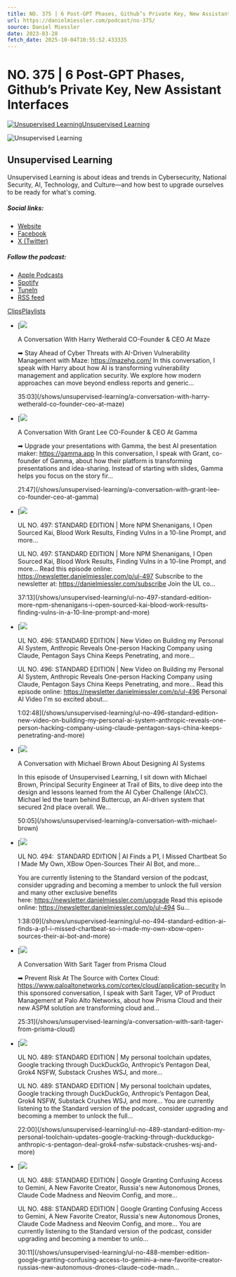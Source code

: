 ```yaml
---
title: NO. 375 | 6 Post-GPT Phases, Github’s Private Key, New Assistant Interfaces
url: https://danielmiessler.com/podcast/no-375/
source: Daniel Miessler
date: 2023-03-28
fetch_date: 2025-10-04T10:55:52.433335
---
```


# NO. 375 | 6 Post-GPT Phases, Github’s Private Key, New Assistant Interfaces

[![Unsupervised Learning](https://www.omnycontent.com/d/programs/070af456-729b-4a0f-9c09-a6c100397b59/3b159371-276d-429e-ae86-a6c1003b01c4/image.jpg?t=1621989736&size=thumbnail)Unsupervised Learning](/shows/unsupervised-learning)

![Unsupervised Learning](https://www.omnycontent.com/d/programs/070af456-729b-4a0f-9c09-a6c100397b59/3b159371-276d-429e-ae86-a6c1003b01c4/image.jpg?t=1621989736&size=small)

## Unsupervised Learning

Unsupervised Learning is about ideas and trends in Cybersecurity, National Security, AI, Technology, and Culture—and how best to upgrade ourselves to be ready for what's coming.

##### Social links:

* [Website](https://danielmiessler.com/podcast)
* [Facebook](https://fb.com/danielrmiessler)
* [X (Twitter)](https://x.com/danielmiessler)

##### Follow the podcast:

* [Apple Podcasts](https://itunes.apple.com/us/podcast/unsupervised-learning-with-daniel-miessler/id1099711235?mt=2)
* [Spotify](https://open.spotify.com/show/0cIzWAEYacLz7Ag1n1YhUJ)
* [TuneIn](https://tunein.com/embed/player/p1287292/)
* [RSS feed](https://omny.fm/shows/unsupervised-learning/playlists/podcast.rss)

[Clips](/shows/unsupervised-learning)[Playlists](/shows/unsupervised-learning/playlists)

* [![](https://www.omnycontent.com/d/clips/070af456-729b-4a0f-9c09-a6c100397b59/3b159371-276d-429e-ae86-a6c1003b01c4/e0352a6a-43e6-4b60-b359-b3560146f807/image.jpg?t=1621989736&size=small)

  A Conversation With Harry Wetherald CO-Founder & CEO At Maze

  ➡ Stay Ahead of Cyber Threats with AI-Driven Vulnerability Management with Maze:
  https://mazehq.com/
  In this conversation, I speak with Harry about how AI is transforming vulnerability management and application security. We explore how modern approaches can move beyond endless reports and generic…

  35:03](/shows/unsupervised-learning/a-conversation-with-harry-wetherald-co-founder-ceo-at-maze)
* [![](https://www.omnycontent.com/d/clips/070af456-729b-4a0f-9c09-a6c100397b59/3b159371-276d-429e-ae86-a6c1003b01c4/ef39b1a2-ad37-4aa0-8edb-b3560146e49a/image.jpg?t=1621989736&size=small)

  A Conversation With Grant Lee CO-Founder & CEO At Gamma

  ➡ Upgrade your presentations with Gamma, the best AI presentation maker: https://gamma.app
  In this conversation, I speak with Grant, co-founder of Gamma, about how their platform is transforming presentations and idea-sharing. Instead of starting with slides, Gamma helps you focus on the story fir…

  21:47](/shows/unsupervised-learning/a-conversation-with-grant-lee-co-founder-ceo-at-gamma)
* [![](https://www.omnycontent.com/d/clips/070af456-729b-4a0f-9c09-a6c100397b59/3b159371-276d-429e-ae86-a6c1003b01c4/75658782-b1e1-48c1-9540-b35401116a98/image.jpg?t=1621989736&size=small)

  UL NO. 497: STANDARD EDITION | More NPM Shenanigans, I Open Sourced Kai, Blood Work Results, Finding Vulns in a 10-line Prompt, and more...

  UL NO. 497: STANDARD EDITION | More NPM Shenanigans, I Open Sourced Kai, Blood Work Results, Finding Vulns in a 10-line Prompt, and more...
  Read this episode online: https://newsletter.danielmiessler.com/p/ul-497
  Subscribe to the newsletter at:
  https://danielmiessler.com/subscribe
  Join the UL co…

  37:13](/shows/unsupervised-learning/ul-no-497-standard-edition-more-npm-shenanigans-i-open-sourced-kai-blood-work-results-finding-vulns-in-a-10-line-prompt-and-more)
* [![](https://www.omnycontent.com/d/clips/070af456-729b-4a0f-9c09-a6c100397b59/3b159371-276d-429e-ae86-a6c1003b01c4/aa20e9ef-41db-4afe-a292-b34f01574346/image.jpg?t=1621989736&size=small)

  UL NO. 496: STANDARD EDITION | New Video on Building my Personal AI System, Anthropic Reveals One-person Hacking Company using Claude, Pentagon Says China Keeps Penetrating, and more...

  UL NO. 496: STANDARD EDITION | New Video on Building my Personal AI System, Anthropic Reveals One-person Hacking Company using Claude, Pentagon Says China Keeps Penetrating, and more...
  Read this episode online: https://newsletter.danielmiessler.com/p/ul-496
  Personal AI Video I'm so excited about…

  1:02:48](/shows/unsupervised-learning/ul-no-496-standard-edition-new-video-on-building-my-personal-ai-system-anthropic-reveals-one-person-hacking-company-using-claude-pentagon-says-china-keeps-penetrating-and-more)
* [![](https://www.omnycontent.com/d/clips/070af456-729b-4a0f-9c09-a6c100397b59/3b159371-276d-429e-ae86-a6c1003b01c4/650c1795-6ca4-45f7-8b1a-b3400159fd02/image.jpg?t=1755812184&size=small)

  A Conversation with Michael Brown About Designing AI Systems

  In this episode of Unsupervised Learning, I sit down with Michael Brown, Principal Security Engineer at Trail of Bits, to dive deep into the design and lessons learned from the AI Cyber Challenge (AIxCC). Michael led the team behind Buttercup, an AI-driven system that secured 2nd place overall.
  We…

  50:05](/shows/unsupervised-learning/a-conversation-with-michael-brown)
* [![](https://www.omnycontent.com/d/clips/070af456-729b-4a0f-9c09-a6c100397b59/3b159371-276d-429e-ae86-a6c1003b01c4/ad9e7619-85d1-47c8-a30d-b34000fdd851/image.jpg?t=1756127707&size=small)

  UL NO. 494:  STANDARD EDITION | AI Finds a P1, I Missed Chartbeat So I Made My Own, XBow Open-Sources Their AI Bot, and more...

  You are currently listening to the Standard version of the podcast, consider upgrading and becoming a member to unlock the full version and many other exclusive benefits here: https://newsletter.danielmiessler.com/upgrade
  Read this episode online: https://newsletter.danielmiessler.com/p/ul-494
  Su…

  1:38:09](/shows/unsupervised-learning/ul-no-494-standard-edition-ai-finds-a-p1-i-missed-chartbeat-so-i-made-my-own-xbow-open-sources-their-ai-bot-and-more)
* [![](https://www.omnycontent.com/d/clips/070af456-729b-4a0f-9c09-a6c100397b59/3b159371-276d-429e-ae86-a6c1003b01c4/160b94c3-c102-4037-adff-b32101370c13/image.jpg?t=1621989736&size=small)

  A Conversation With Sarit Tager from Prisma Cloud

  ➡ Prevent Risk At The Source with Cortex Cloud: https://www.paloaltonetworks.com/cortex/cloud/application-security
  In this sponsored conversation, I speak with Sarit Tager, VP of Product Management at Palo Alto Networks, about how Prisma Cloud and their new ASPM solution are transforming cloud and…

  25:31](/shows/unsupervised-learning/a-conversation-with-sarit-tager-from-prisma-cloud)
* [![](https://www.omnycontent.com/d/clips/070af456-729b-4a0f-9c09-a6c100397b59/3b159371-276d-429e-ae86-a6c1003b01c4/40e10bbf-305e-46ae-a409-b31d0077e548/image.jpg?t=1621989736&size=small)

  UL NO. 489: STANDARD EDITION | My personal toolchain updates, Google tracking through DuckDuckGo, Anthropic’s Pentagon Deal, Grok4 NSFW, Substack Crushes WSJ, and more...

  UL NO. 489: STANDARD EDITION | My personal toolchain updates, Google tracking through DuckDuckGo, Anthropic’s Pentagon Deal, Grok4 NSFW, Substack Crushes WSJ, and more...
  You are currently listening to the Standard version of the podcast, consider upgrading and becoming a member to unlock the full…

  22:00](/shows/unsupervised-learning/ul-no-489-standard-edition-my-personal-toolchain-updates-google-tracking-through-duckduckgo-anthropic-s-pentagon-deal-grok4-nsfw-substack-crushes-wsj-and-more)
* [![](https://www.omnycontent.com/d/clips/070af456-729b-4a0f-9c09-a6c100397b59/3b159371-276d-429e-ae86-a6c1003b01c4/c7bc657c-de05-4660-a7ef-b316014bd57b/image.jpg?t=1621989736&size=small)

  UL NO. 488: STANDARD EDITION | Google Granting Confusing Access to Gemini, A New Favorite Creator, Russia's new Autonomous Drones, Claude Code Madness and Neovim Config, and more...

  UL NO. 488: STANDARD EDITION | Google Granting Confusing Access to Gemini, A New Favorite Creator, Russia's new Autonomous Drones, Claude Code Madness and Neovim Config, and more...
  You are currently listening to the Standard version of the podcast, consider upgrading and becoming a member to unlo…

  30:11](/shows/unsupervised-learning/ul-no-488-member-edition-google-granting-confusing-access-to-gemini-a-new-favorite-creator-russias-new-autonomous-drones-claude-code-madn...